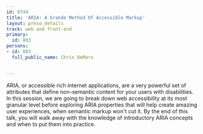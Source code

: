 ---
id: 6744
title: 'ARIA: A Grande Method Of Accessible Markup'
layout: preso_details
track: web and front-end
primary:
  id: 803
persons:
- id: 803
  full_public_name: Chris DeMars

---
ARIA, or accessible rich internet applications, are a very powerful set of attributes that define non-semantic content for your users with disabilities. In this session, we are going to break down web accessibility at its most granular level before exploring ARIA properties that will help create amazing user experiences, when semantic markup won't cut it. By the end of this talk, you will walk away with the knowledge of introductory ARIA concepts and when to put them into practice.